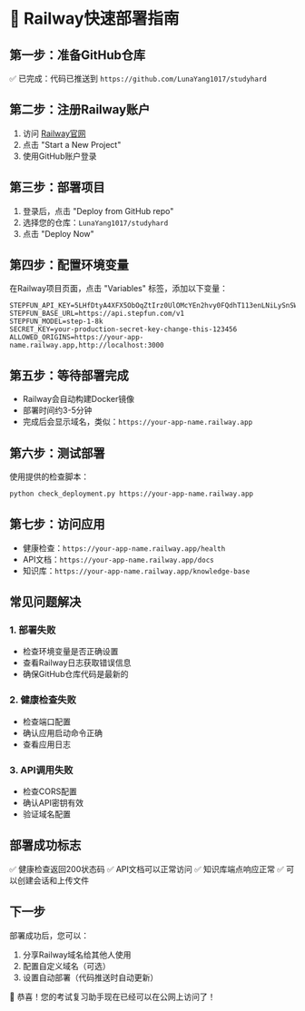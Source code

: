 # 🚀 Railway快速部署指南

## 第一步：准备GitHub仓库
✅ 已完成：代码已推送到 `https://github.com/LunaYang1017/studyhard`

## 第二步：注册Railway账户
1. 访问 [Railway官网](https://railway.app/)
2. 点击 "Start a New Project"
3. 使用GitHub账户登录

## 第三步：部署项目
1. 登录后，点击 "Deploy from GitHub repo"
2. 选择您的仓库：`LunaYang1017/studyhard`
3. 点击 "Deploy Now"

## 第四步：配置环境变量
在Railway项目页面，点击 "Variables" 标签，添加以下变量：

```
STEPFUN_API_KEY=5LHfDtyA4XFX5ObOqZtIrz0UlOMcYEn2hvy0FQdhT113enLNiLySnSWndOzz75ir4
STEPFUN_BASE_URL=https://api.stepfun.com/v1
STEPFUN_MODEL=step-1-8k
SECRET_KEY=your-production-secret-key-change-this-123456
ALLOWED_ORIGINS=https://your-app-name.railway.app,http://localhost:3000
```

## 第五步：等待部署完成
- Railway会自动构建Docker镜像
- 部署时间约3-5分钟
- 完成后会显示域名，类似：`https://your-app-name.railway.app`

## 第六步：测试部署
使用提供的检查脚本：
```bash
python check_deployment.py https://your-app-name.railway.app
```

## 第七步：访问应用
- 健康检查：`https://your-app-name.railway.app/health`
- API文档：`https://your-app-name.railway.app/docs`
- 知识库：`https://your-app-name.railway.app/knowledge-base`

## 常见问题解决

### 1. 部署失败
- 检查环境变量是否正确设置
- 查看Railway日志获取错误信息
- 确保GitHub仓库代码是最新的

### 2. 健康检查失败
- 检查端口配置
- 确认应用启动命令正确
- 查看应用日志

### 3. API调用失败
- 检查CORS配置
- 确认API密钥有效
- 验证域名配置

## 部署成功标志
✅ 健康检查返回200状态码
✅ API文档可以正常访问
✅ 知识库端点响应正常
✅ 可以创建会话和上传文件

## 下一步
部署成功后，您可以：
1. 分享Railway域名给其他人使用
2. 配置自定义域名（可选）
3. 设置自动部署（代码推送时自动更新）

🎉 恭喜！您的考试复习助手现在已经可以在公网上访问了！ 